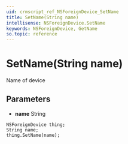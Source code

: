 ```yaml
---
uid: crmscript_ref_NSForeignDevice_SetName
title: SetName(String name)
intellisense: NSForeignDevice.SetName
keywords: NSForeignDevice, GetName
so.topic: reference
---
```


# SetName(String name)

Name of device

## Parameters

* **name** String

```crmscript
NSForeignDevice thing;
String name;
thing.SetName(name);
```

